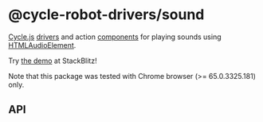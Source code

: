 <!-- This README.md is automatically generated. Edit the JSDoc comments in source code or the md files in docs/readmes/. -->

# @cycle-robot-drivers/sound

[Cycle.js](http://cycle.js.org/) [drivers](https://cycle.js.org/drivers.html) and action [components](https://cycle.js.org/components.html) for playing sounds using [HTMLAudioElement](https://developer.mozilla.org/en-US/docs/Web/API/HTMLAudioElement).

Try [the demo](https://stackblitz.com/edit/cycle-robot-drivers-demos-sound) at StackBlitz!

Note that this package was tested with Chrome browser (>= 65.0.3325.181) only.

## API

<!-- Start src/AudioPlayerAction.ts -->

<!-- End src/AudioPlayerAction.ts -->

<!-- Start src/index.ts -->

<!-- End src/index.ts -->

<!-- Start src/makeAudioPlayerDriver.ts -->

<!-- End src/makeAudioPlayerDriver.ts -->

